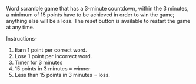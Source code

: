Word scramble game that has a 3-minute countdown, within the 3 minutes, a minimum of 15 points have to be achieved in order to win the game; anything else will be a loss. The reset button is available to restart the game at any time.


Instructions-
1. Earn 1 point per correct word.
2. Lose 1 point per incorrect word.
3. Timer for 3 minutes
4. 15 points in 3 minutes = winner
5. Less than 15 points in 3 minutes = loss.